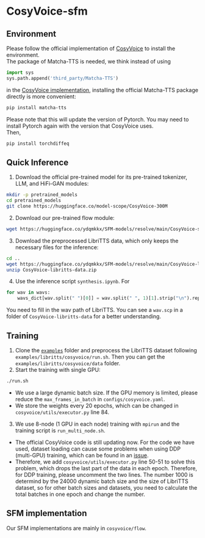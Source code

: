 # CosyVoice-sfm

## Environment
Please follow the official implementation of [CosyVoice](https://github.com/FunAudioLLM/CosyVoice) to install the environment. \
The package of Matcha-TTS is needed, we think instead of using
```python
import sys
sys.path.append('third_party/Matcha-TTS')
```
in the [CosyVoice implementation](https://github.com/FunAudioLLM/CosyVoice?tab=readme-ov-file#basic-usage), installing the official Matcha-TTS package directly is more convenient:
```bash
pip install matcha-tts
```
Please note that this will update the version of Pytorch. You may need to install Pytorch again with the version that CosyVoice uses. \
Then,
```bash
pip install torchdiffeq
```

## Quick Inference
1. Download the official pre-trained model for its pre-trained tokenizer, LLM, and HiFi-GAN modules:
```bash
mkdir -p pretrained_models
cd pretrained_models
git clone https://huggingface.co/model-scope/CosyVoice-300M
```
2. Download our pre-trained flow module:
```bash
wget https://huggingface.co/ydqmkkx/SFM-models/resolve/main/CosyVoice-sfm-epoch_199_step_200201.pt
```
3. Download the preprocessed LibriTTS data, which only keeps the necessary files for the inference:
```bash
cd ..
wget https://huggingface.co/ydqmkkx/SFM-models/resolve/main/CosyVoice-libritts-data.zip
unzip CosyVoice-libritts-data.zip
```
4. Use the inference script `synthesis.ipynb`.
For
```python
for wav in wavs:
    wavs_dict[wav.split(" ")[0]] = wav.split(" ", 1)[1].strip("\n").replace("xxx", "your LibriTTS wav path")
```
You need to fill in the wav path of LibriTTS. You can see a `wav.scp` in a folder of `CosyVoice-libritts-data` for a better understanding.

## Training
1. Clone the [`examples`](https://github.com/FunAudioLLM/CosyVoice/tree/main/examples) folder and preprocess the LibriTTS dataset following `examples/libritts/cosyvoice/run.sh`. Then you can get the `examples/libritts/cosyvoice/data` folder.
2. Start the training with single GPU:
```bash
./run.sh
```
- We use a large dynamic batch size. If the GPU memory is limited, please reduce the `max_frames_in_batch` in `configs/cosyvoice.yaml`.
- We store the weights every 20 epochs, which can be changed in `cosyvoice/utils/executor.py` line 84.
3. We use 8-node (1 GPU in each node) training with `mpirun` and the training script is `run_multi_node.sh`.
- The official CosyVoice code is still updating now. For the code we have used, dataset loading can cause some problems when using DDP (multi-GPU) training, which can be found in an [issue](https://github.com/FunAudioLLM/CosyVoice/issues/297).
- Therefore, we add `cosyvoice/utils/executor.py` line 50-51 to solve this problem, which drops the last part of the data in each epoch. Therefore, for DDP training, please uncomment the two lines. The number 1000 is determind by the 24000 dynamic batch size and the size of LibriTTS dataset, so for other batch sizes and datasets, you need to calculate the total batches in one epoch and change the number.

## SFM implementation
Our SFM implementations are mainly in `cosyvoice/flow`.